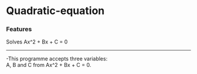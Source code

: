 # Quadratic-equation

### Features
Solves Ax^2 + Bx + C = 0 
***
-This programme accepts three variables:  
A, B and C from Ax^2 + Bx + C = 0.


